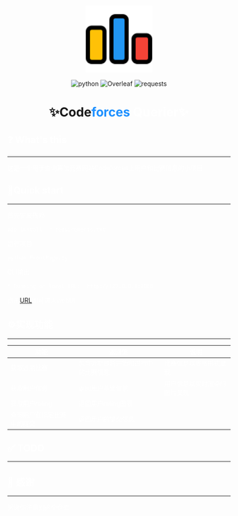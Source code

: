 <div align=center>

<img width="150" height="150" src="resources/icons/icons8-codeforces-96.png"/>

</div>

<div align=center>

![python](https://img.shields.io/badge/Python->=3.10-blue)
![Overleaf](https://img.shields.io/badge/Gradio-5.24.0-gold)
![requests](https://img.shields.io/badge/requests-2.32.3-orange)
</div>

<div align=center>

# ✨Code<font color=DodgerBlue>forces<font color=white> Querier✨


</div>

<div align=center>
</div>

## ❓ What's this

---

这是一个用于查询算法竞赛网站Codeforces上用户和比赛信息的小项目

## 🚀Quick start

---

首先安装依赖
```shell
pip install -r requirements.txt
```
运行项目
```shell
python FrontPage.py
```
CLI输出
```shell
* Running on local URL:  http://127.0.0.1:7860
```
点击[URL](http://127.0.0.1:7860)即可进入webUI

## ⚙️实现功能

---

| 功能 | 返回值 | 说明  |
| --- | --- |-----|
|获取近期比赛|包含近期即将开始和进行中的比赛信息|比赛信息以表格形式呈现|
|获取用户信息|返回用户基础信息|用户信息以实时渲染的图片呈现|
|获取用户rating|返回用户rating图表||
|查询用户在指定比赛中的提交|返回用户的提交信息||
## ✅ TODO

---

## 💐 感谢

---
感谢你注意到这个仓库